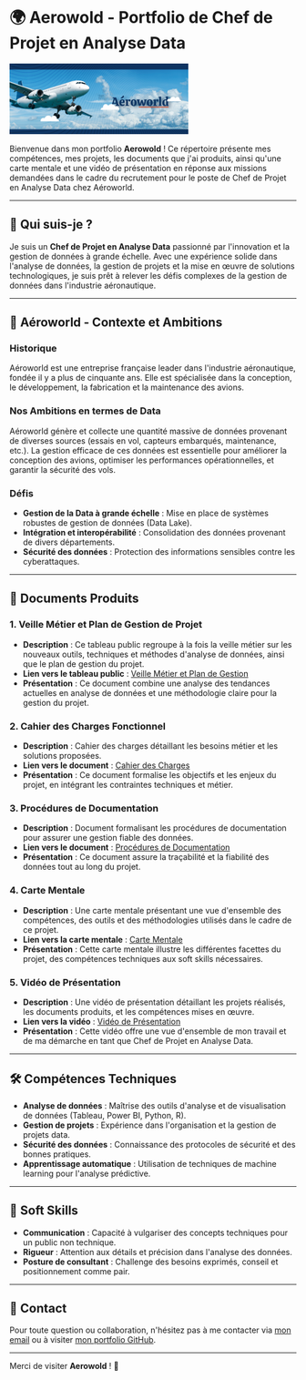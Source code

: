# 🌍 **Aerowold - Portfolio de Chef de Projet en Analyse Data**

![Logo Aéroworld](images/logo.png)

Bienvenue dans mon portfolio **Aerowold** ! Ce répertoire présente mes compétences, mes projets, les documents que j'ai produits, ainsi qu'une carte mentale et une vidéo de présentation en réponse aux missions demandées dans le cadre du recrutement pour le poste de Chef de Projet en Analyse Data chez Aéroworld.

---

## 🚀 **Qui suis-je ?**

Je suis un **Chef de Projet en Analyse Data** passionné par l'innovation et la gestion de données à grande échelle. Avec une expérience solide dans l'analyse de données, la gestion de projets et la mise en œuvre de solutions technologiques, je suis prêt à relever les défis complexes de la gestion de données dans l'industrie aéronautique.

---

## 🏢 **Aéroworld - Contexte et Ambitions**

### **Historique**
Aéroworld est une entreprise française leader dans l'industrie aéronautique, fondée il y a plus de cinquante ans. Elle est spécialisée dans la conception, le développement, la fabrication et la maintenance des avions.

### **Nos Ambitions en termes de Data**
Aéroworld génère et collecte une quantité massive de données provenant de diverses sources (essais en vol, capteurs embarqués, maintenance, etc.). La gestion efficace de ces données est essentielle pour améliorer la conception des avions, optimiser les performances opérationnelles, et garantir la sécurité des vols.

### **Défis**
- **Gestion de la Data à grande échelle** : Mise en place de systèmes robustes de gestion de données (Data Lake).
- **Intégration et interopérabilité** : Consolidation des données provenant de divers départements.
- **Sécurité des données** : Protection des informations sensibles contre les cyberattaques.

---

## 📂 **Documents Produits**

### 1. **Veille Métier et Plan de Gestion de Projet**
- **Description** : Ce tableau public regroupe à la fois la veille métier sur les nouveaux outils, techniques et méthodes d'analyse de données, ainsi que le plan de gestion du projet.
- **Lien vers le tableau public** : [Veille Métier et Plan de Gestion](documents/veille_et_plan.pdf)
- **Présentation** : Ce document combine une analyse des tendances actuelles en analyse de données et une méthodologie claire pour la gestion du projet.

### 2. **Cahier des Charges Fonctionnel**
- **Description** : Cahier des charges détaillant les besoins métier et les solutions proposées.
- **Lien vers le document** : [Cahier des Charges](documents/cahier_des_charges.pdf)
- **Présentation** : Ce document formalise les objectifs et les enjeux du projet, en intégrant les contraintes techniques et métier.

### 3. **Procédures de Documentation**
- **Description** : Document formalisant les procédures de documentation pour assurer une gestion fiable des données.
- **Lien vers le document** : [Procédures de Documentation](documents/procedures_documentation.pdf)
- **Présentation** : Ce document assure la traçabilité et la fiabilité des données tout au long du projet.

### 4. **Carte Mentale**
- **Description** : Une carte mentale présentant une vue d'ensemble des compétences, des outils et des méthodologies utilisés dans le cadre de ce projet.
- **Lien vers la carte mentale** : [Carte Mentale](documents/carte_mentale.png)
- **Présentation** : Cette carte mentale illustre les différentes facettes du projet, des compétences techniques aux soft skills nécessaires.

### 5. **Vidéo de Présentation**
- **Description** : Une vidéo de présentation détaillant les projets réalisés, les documents produits, et les compétences mises en œuvre.
- **Lien vers la vidéo** : [Vidéo de Présentation](documents/video_presentation.mp4)
- **Présentation** : Cette vidéo offre une vue d'ensemble de mon travail et de ma démarche en tant que Chef de Projet en Analyse Data.

---

## 🛠️ **Compétences Techniques**

- **Analyse de données** : Maîtrise des outils d'analyse et de visualisation de données (Tableau, Power BI, Python, R).
- **Gestion de projets** : Expérience dans l'organisation et la gestion de projets data.
- **Sécurité des données** : Connaissance des protocoles de sécurité et des bonnes pratiques.
- **Apprentissage automatique** : Utilisation de techniques de machine learning pour l'analyse prédictive.

---

## 🌟 **Soft Skills**

- **Communication** : Capacité à vulgariser des concepts techniques pour un public non technique.
- **Rigueur** : Attention aux détails et précision dans l'analyse des données.
- **Posture de consultant** : Challenge des besoins exprimés, conseil et positionnement comme pair.

---

## 📧 **Contact**

Pour toute question ou collaboration, n'hésitez pas à me contacter via [mon email](mailto:votre.email@example.com) ou à visiter [mon portfolio GitHub](https://github.com/votreusername).

---

Merci de visiter **Aerowold** ! 🚀
